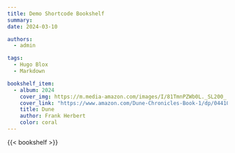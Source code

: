 ```yaml
---
title: Demo Shortcode Bookshelf
summary: 
date: 2024-03-10

authors:
  - admin

tags:
  - Hugo Blox
  - Markdown

bookshelf_item:
  - album: 2024
    cover_img: https://m.media-amazon.com/images/I/81TmnPZWb0L._SL200_.jpg
    cover_link: "https://www.amazon.com/Dune-Chronicles-Book-1/dp/0441013597"
    title: Dune
    author: Frank Herbert
    color: coral
--- 
```

 
{{< bookshelf  >}}

